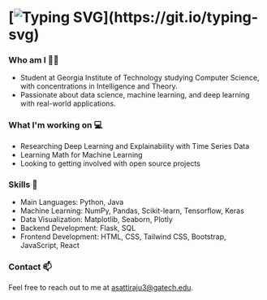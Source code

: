 # [![Typing SVG](https://readme-typing-svg.herokuapp.com?font=Montserrat&color=%239955FF&vCenter=true&lines=Hello!+I+am+Abhinav+Sattiraju!)](https://git.io/typing-svg)

### Who am I 🧑‍🎓
- Student at Georgia Institute of Technology studying Computer Science, with concentrations in Intelligence and Theory.
- Passionate about data science, machine learning, and deep learning with real-world applications.

### What I'm working on 💻
- Researching Deep Learning and Explainability with Time Series Data
- Learning Math for Machine Learning
- Looking to getting involved with open source projects

### Skills 🧰
- Main Languages: Python, Java
- Machine Learning: NumPy, Pandas, Scikit-learn, Tensorflow, Keras
- Data Visualization: Matplotlib, Seaborn, Plotly
- Backend Development: Flask, SQL
- Frontend Development: HTML, CSS, Tailwind CSS, Bootstrap, JavaScript, React

### Contact 📫
Feel free to reach out to me at <asattiraju3@gatech.edu>.
